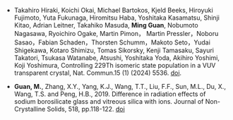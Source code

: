 - Takahiro Hiraki, Koichi Okai, Michael Bartokos, Kjeld Beeks, Hiroyuki Fujimoto, Yuta Fukunaga, Hiromitsu Haba, Yoshitaka Kasamatsu, Shinji Kitao, Adrian Leitner, Takahiko Masuda, <strong>Ming Guan</strong>, Nobumoto Nagasawa, Ryoichiro Ogake, Martin Pimon， Martin Pressler，Noboru Sasao，Fabian Schaden，Thorsten Schumm，Makoto Seto，Yudai Shigekawa, Kotaro Shimizu, Tomas Sikorsky, Kenji Tamasaku, Sayuri Takatori, Tsukasa Watanabe, Atsushi, Yoshitaka Yoda, Akihiro Yoshimi, Koji Yoshimura, Controlling 229Th isomeric state population in a VUV transparent crystal, Nat. Commun.15 (1) (2024) 5536. <a href="https://doi.org/10.1038/s41467-024-49631-0">doi</a>.

- <strong>Guan, M.</strong>, Zhang, X.Y., Yang, K.J., Wang, T.T., Liu, F.F., Sun, M.L., Du, X., Wang, T.S. and Peng, H.B., 2019. Difference in radiation effects of sodium borosilicate glass and vitreous silica with ions. Journal of Non-Crystalline Solids, 518, pp.118-122. <a href="https://doi.org/10.1016/j.jnoncrysol.2019.03.010">doi</a>
